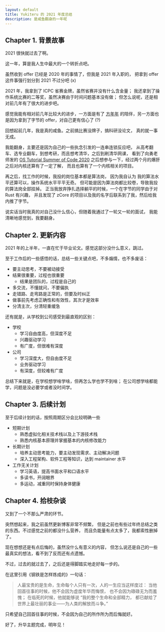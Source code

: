 ```yaml
---
layout: default
title: Yukiteru 的 2021 年度总结
description: 是咸鱼翻身的一年呢
---
```


## Chapter 1. 背景故事

2021 很快就过去了啊。

这一年，算是我人生中最大的一个转折点吧。

虽然收到 offer 已经是 2020 年的事情了，但我是 2021 年入职的，
把拿到 offer 这件事强行划分到 2021 不过分吧 (x)

2021 年，我拿到了 ICPC 省赛金牌，虽然省赛并没有什么含金量；
我还拿到了操作系统比赛的二等奖，虽然决赛由于时间问题基本没有做；
但怎么说呢，还是相对前几年有了很大的进步吧。

感觉我能有相对前几年比较大的进步，一方面是有了
[方年年](https://github.com/Eqno)
的陪伴，另一方面也是因为拿到了字节的 offer，对自己更有信心了 (?)

回想起前几年，我是真的咸鱼。之前搞比赛没牌子，搞科研没论文，
真的就一事无成。

我能翻身，主要还是因为自己的一些执念引发的一连串连锁反应吧，
从高考翻车、选专业翻车，到想考研，而且想考清华，之后到刷清华网课，
看到了向勇老师发的
[OS Tutorial Summer of Code 2020](https://github.com/rcore-os/rCore/wiki/os-tutorial-summer-of-code-2020)
之后想参与一下，经过两个月的爆肝之后对内核还算有了一定了解，
而且也算有了一个内核相关的项目。

再之后，找工作的时候，我投的岗位基本都是算法岗，
因为我自认为 我的算法水平还算可以，操作系统水平平平无奇。
但可能是因为算法岗都比较卷，导致我投的算法岗全部挂掉。
正当我放弃挣扎选择躺平的时候，一个在字节的同学由于对 Rust 有兴趣，
并且发现了 zCore 的项目以及我的名字后联系到了我，然后给我内推了字节。

说实话当时我真的对自己没什么信心，但随着我通过了一轮又一轮的面试，
我能清晰地感觉到，我要翻身。

## Chapter 2. 更新内容

2021 年的上半年，一直在忙于毕业论文。感觉这部分没什么意义，跳过。

至于工作后的一些感悟的话，总结一些关键点吧，不多煽情，也不多废话：

- 要主动思考，不要被动接受
- 结果很重要，过程也很重要
  - 结果是团队的，过程是自己的
- 多交流，不懂就问，不要偏执
- 走错路、走弯路是正常的，但要及时纠正
- 做事前先考虑正确性和有效性，其次才是效率
- 分清主次，分清轻重缓急

还有就是，从学校到公司感受到最直观的区别：

- 学校
  - 学习自由度高，但深度不足
  - 兴趣驱动学习
  - 有广度，但很难有深度
- 公司
  - 学习深度大，但自由度不足
  - 业务驱动学习
  - 有深度，但较难有广度

总结下来就是，在学校想学啥学啥，但再怎么学也学不到啥；
在公司想学啥都能学，问题是没必要学或者没时间学。

## Chapter 3. 后续计划

至于后续计划的话，按照周期区分会比较明确一些

- 短期计划
  - 熟悉虚拟化相关技术栈以及上下游技术栈
  - 熟悉内核基本原理并掌握基本的内核修改能力
- 长期计划
  - 培养主动思考能力，要主动发现需求、主动解决问题
  - 深入工程架构、软件工程等知识，达到 maintainer 水平
- 工作无关计划
  - 学习英语，提高书面水平和口语水平
  - 多读书，开阔眼界
  - 多运动，减重同时保持身体健康

## Chapter 4. 拾枝杂谈

又到了一个不那么严肃的环节。

突然想起来，我之前虽然更新博客非常不频繁，
但是之前也有些过年终总结之类的东西。不过感觉之前的都没什么营养，
而且负能量有点太多了，我都索性删掉了。

现在想想还是有点后悔的，虽然没什么有意义的内容，
但怎么说还是自己的一些最真实的想法，看不到了反而还有点遗憾。

不过，过去的就过去了，之后还是得脚踏实地走好每一步的。

在这里引用《钢铁是怎样炼成的》一句话：

> 人最宝贵的是生命，生命每个人只有一次，人的一生应当这样度过：
> 当他回首往事的时候，他不会因为虚度年华而悔恨，
> 也不会因为碌碌无为而羞愧；
> 在临死的时候，他就能够说
> “我的整个生命和全部精力，
> 都已献给了世界上最壮丽的事业——为人类的解放而斗争。”

只希望自己回首往事的时候，不会因为自己的所作所为而后悔就好。

好了，升华主题完成，明年见！
